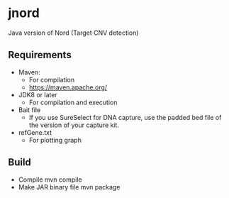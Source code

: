 # jnord
Java version of Nord (Target CNV detection)

## Requirements

- Maven:
  - For compilation
  -   https://maven.apache.org/
- JDK8 or later
  - For compilation and execution 
- Bait file
  - If you use SureSelect for DNA capture, use the padded bed file of the version of your capture kit.
- refGene.txt
  - For plotting graph

## Build
+ Compile
  mvn compile
+ Make JAR binary file
  mvn package
  
